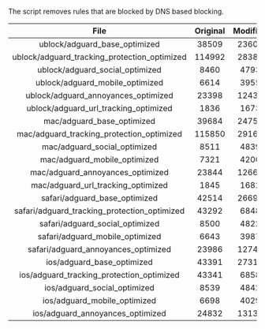 The script removes rules that are blocked by DNS based blocking.


| File | Original | Modified |
|:----:|:-----:|:-----:|
| ublock/adguard_base_optimized | 38509 | 23602 |
| ublock/adguard_tracking_protection_optimized | 114992 | 28384 |
| ublock/adguard_social_optimized | 8460 | 4793 |
| ublock/adguard_mobile_optimized | 6614 | 3955 |
| ublock/adguard_annoyances_optimized | 23398 | 12435 |
| ublock/adguard_url_tracking_optimized | 1836 | 1673 |
| mac/adguard_base_optimized | 39684 | 24753 |
| mac/adguard_tracking_protection_optimized | 115850 | 29167 |
| mac/adguard_social_optimized | 8511 | 4839 |
| mac/adguard_mobile_optimized | 7321 | 4200 |
| mac/adguard_annoyances_optimized | 23844 | 12663 |
| mac/adguard_url_tracking_optimized | 1845 | 1682 |
| safari/adguard_base_optimized | 42514 | 26698 |
| safari/adguard_tracking_protection_optimized | 43292 | 6848 |
| safari/adguard_social_optimized | 8500 | 4822 |
| safari/adguard_mobile_optimized | 6643 | 3987 |
| safari/adguard_annoyances_optimized | 23986 | 12743 |
| ios/adguard_base_optimized | 43391 | 27310 |
| ios/adguard_tracking_protection_optimized | 43341 | 6858 |
| ios/adguard_social_optimized | 8539 | 4842 |
| ios/adguard_mobile_optimized | 6698 | 4029 |
| ios/adguard_annoyances_optimized | 24832 | 13134 |